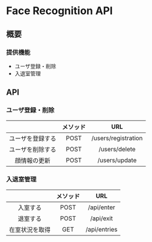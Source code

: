 # Face Recognition API

## 概要

### 提供機能
- ユーザ登録・削除
- 入退室管理


## API
### ユーザ登録・削除
|             |メソッド|URL|
|:-:|:-:|:-:|
|ユーザを登録する|POST|/users/registration|
|ユーザを削除する|POST|/users/delete|
|顔情報の更新   |POST|/users/update|

### 入退室管理
|           |メソッド|URL         |
|:---------:|:-----:|:---------:|
|入室する     |POST  |/api/enter  |
|退室する     |POST  |/api/exit   |
|在室状況を取得|GET   |/api/entries|
